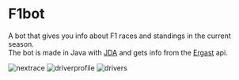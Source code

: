# F1bot
A bot that gives you info about F1 races and standings in the current season. </br>
The bot is made in Java with [JDA](https://github.com/DV8FromTheWorld/JDA) and gets info from the [Ergast](https://ergast.com/mrd/) api. </br>

![nextrace](https://i.imgur.com/FbbQhSG.png)
![driverprofile](https://i.imgur.com/2NqzD2v.png)
![drivers](https://i.imgur.com/XPIP2Vg.png)
